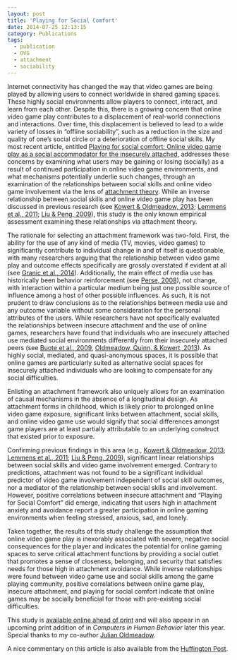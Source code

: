 ```yaml
---
layout: post
title: 'Playing for Social Comfort'
date: 2014-07-25 12:13:15
category: Publications
tags:
  - publication
  - OVG
  - attachment
  - sociability
---
```


Internet connectivity has changed the way that video games are being played by allowing users to connect worldwide in shared gaming spaces. These highly social environments allow players to connect, interact, and learn from each other. Despite this, there is a growing concern that online video game play contributes to a displacement of real-world connections and interactions. Over time, this displacement is believed to lead to a wide variety of losses in “offline sociability”, such as a reduction in the size and quality <!--more-->of one’s social circle or a deterioration of offline social skills. My most recent article, entitled [Playing for social comfort: Online video game play as a social accommodator for the insecurely attached](http://www.sciencedirect.com/science/article/pii/S0747563214002829), addresses these concerns by examining what users may be gaining or losing (socially) as a result of continued participation in online video game environments, and what mechanisms potentially underlie such changes, through an examination of the relationships between social skills and online video game involvement via the lens of [attachment theory](http://en.wikipedia.org/wiki/Attachment_theory). While an inverse relationship between social skills and online video game play has been discussed in previous research (see [Kowert & Oldmeadow, 2013](http://www.sciencedirect.com/science/article/pii/S0747563213000927); [Lemmens et al., 2011](http://www.sciencedirect.com/science/article/pii/S0747563210002116); [Liu & Peng, 2009](http://www.sciencedirect.com/science/article/pii/S074756320900096X)), this study is the only known empirical assessment examining these relationships via attachment theory.

The rationale for selecting an attachment framework was two-fold. First, the ability for the use of any kind of media (TV, movies, video games) to significantly contribute to individual change in and of itself is questionable, with many researchers arguing that the relationship between video game play and outcome effects specifically are grossly overstated if evident at all (see [Granic et al., 2014](http://www.apa.org/pubs/journals/releases/amp-a0034857.pdf)). Additionally, the main effect of media use has historically been behavior reinforcement (see [Perse, 2008](http://www.amazon.com/Effects-Society-Routledge-Communication-Series/dp/0805825053)), not change, with interaction within a particular medium being just one possible source of influence among a host of other possible influences. As such, it is not prudent to draw conclusions as to the relationships between media use and any outcome variable without some consideration for the personal attributes of the users. While researchers have not specifically evaluated the relationships between insecure attachment and the use of online games, researchers have found that individuals who are insecurely attached use mediated social environments differently from their insecurely attached peers (see [Buote et al., 2009](http://www.sciencedirect.com/science/article/pii/S0747563208002331), [Oldmeadow, Quinn, & Kowert, 2013](http://www.sciencedirect.com/science/article/pii/S0747563212002749)). As highly social, mediated, and quasi-anonymous spaces, it is possible that online games are particularly suited as alternative social spaces for insecurely attached individuals who are looking to compensate for any social difficulties.

Enlisting an attachment framework also uniquely allows for an examination of causal mechanisms in the absence of a longitudinal design. As attachment forms in childhood, which is likely prior to prolonged online video game exposure, significant links between attachment, social skills, and online video game use would signify that social differences amongst game players are at least partially attributable to an underlying construct that existed prior to exposure.

Confirming previous findings in this area (e.g., [Kowert & Oldmeadow, 2013](http://www.sciencedirect.com/science/article/pii/S0747563213000927); [Lemmens et al., 2011](http://www.sciencedirect.com/science/article/pii/S0747563210002116); [Liu & Peng, 2009](http://www.sciencedirect.com/science/article/pii/S074756320900096X)), significant linear relationships between social skills and video game involvement emerged. Contrary to predictions, attachment was not found to be a significant individual predictor of video game involvement independent of social skill outcomes, nor a mediator of the relationship between social skills and involvement. However, positive correlations between insecure attachment and “Playing for Social Comfort” did emerge, indicating that users high in attachment anxiety and avoidance report a greater participation in online gaming environments when feeling stressed, anxious, sad, and lonely.

Taken together, the results of this study challenge the assumption that online video game play is inexorably associated with severe, negative social consequences for the player and indicates the potential for online gaming spaces to serve critical attachment functions by providing a social outlet that promotes a sense of closeness, belonging, and security that satisfies needs for those high in attachment avoidance. While inverse relationships were found between video game use and social skills among the game playing community, positive correlations between online game play, insecure attachment, and playing for social comfort indicate that online games may be socially beneficial for those with pre-existing social difficulties.

This study is [available online ahead of print](http://www.sciencedirect.com/science/article/pii/S0747563214002829) and will also appear in an upcoming print addition of in _Computers in Human Behavior_ later this year. Special thanks to my co-author [Julian Oldmeadow](http://www.swinburne.edu.au/health-arts-design/staff-profiles/view.php?who=joldmeadow).

A nice commentary on this article is also available from the [Huffington Post](http://www.huffingtonpost.com/joseph-nowinski-phd/is-online-video-gaming-a-_b_5643178.html).
